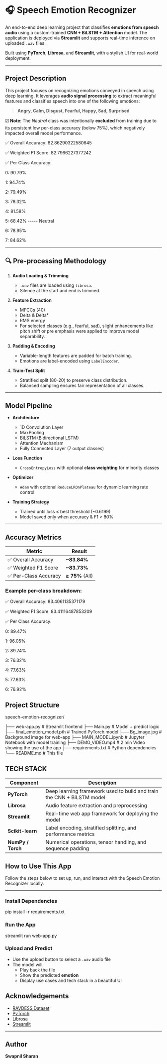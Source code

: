 # 🎧 Speech Emotion Recognizer

An end-to-end deep learning project that classifies **emotions from speech audio** using a custom-trained **CNN + BiLSTM + Attention** model. The application is deployed via **Streamlit** and supports real-time inference on uploaded `.wav` files.

Built using **PyTorch**, **Librosa**, and **Streamlit**, with a stylish UI for real-world deployment.

---

##  Project Description

This project focuses on recognizing emotions conveyed in speech using deep learning. It leverages **audio signal processing** to extract meaningful features and classifies speech into one of the following emotions:

> **Angry, Calm, Disgust, Fearful, Happy, Sad, Surprised**

☑️ **Note**: The *Neutral* class was intentionally **excluded** from training due to its persistent low per-class accuracy (below 75%), which negatively impacted overall model performance.

✅ Overall Accuracy: 82.86290322580645

✅ Weighted F1 Score: 82.7966227377242

✅ Per Class Accuracy:

   0: 90.79%
   
   1: 94.74%
   
   2: 79.49%
   
   3: 76.32%
   
   4: 81.58%
   
   5: 68.42% -----  Neutral
   
   6: 78.95%
   
   7: 84.62%

---

## 🔍 Pre-processing Methodology

1. **Audio Loading & Trimming**
   - `.wav` files are loaded using `librosa`.
   - Silence at the start and end is trimmed.

2. **Feature Extraction**
   - MFCCs (40)
   - Delta & Delta²
   - RMS energy
   - For selected classes (e.g., fearful, sad), slight enhancements like pitch shift or pre emphasis were applied to improve model separability.

3. **Padding & Encoding**
   - Variable-length features are padded for batch training.
   - Emotions are label-encoded using `LabelEncoder`.

4. **Train-Test Split**
   - Stratified split (80-20) to preserve class distribution.
   - Balanced sampling ensures fair representation of all classes.

---

##  Model Pipeline

- **Architecture**
  - 1D Convolution Layer
  - MaxPooling
  - BiLSTM (Bidirectional LSTM)
  - Attention Mechanism
  - Fully Connected Layer (7 output classes)

- **Loss Function**
  - `CrossEntropyLoss` with optional **class weighting** for minority classes

- **Optimizer**
  - `Adam` with optional `ReduceLROnPlateau` for dynamic learning rate control

- **Training Strategy**
  - Trained until loss ≤ best threshold (~0.6199)
  - Model saved only when accuracy & F1 > 80%

---

##  Accuracy Metrics

| Metric                  | Result         |
|-------------------------|----------------|
| ✅ Overall Accuracy      | **~83.84%**     |
| ✅ Weighted F1 Score     | **~83.73%**     |
| ✅ Per-Class Accuracy    | **≥ 75%** (All) |

### Example per-class breakdown:

✅ Overall Accuracy: 83.4061135371179

✅ Weighted F1 Score: 83.41116487853209

✅ Per Class Accuracy:

   0: 89.47%
   
   1: 96.05%
   
   2: 89.74%
   
   3: 76.32%
   
   4: 77.63%
   
   5: 77.63%
   
   6: 76.92%


##  Project Structure

 speech-emotion-recognizer/

├── web-app.py                   # Streamlit frontend
├── Main.py                      # Model + predict logic
├── final_emotion_model.pth      # Trained PyTorch model
├── Bg_image.jpg                 # Background image for web-app
├── MAIN_MODEL.ipynb             # Jupyter Notebook with model training
├── DEMO_VIDEO.mp4               # 2 min Video showing the use of the app
├── requirements.txt             # Python dependencies
└── README.md                    # This file

## TECH STACK

| Component            | Description                                                            |
| -------------------- | ---------------------------------------------------------------------- |
|  **PyTorch**       | Deep learning framework used to build and train the CNN + BiLSTM model |
|  **Librosa**       | Audio feature extraction and preprocessing                             |
|  **Streamlit**     | Real-time web app framework for deploying the model                    |
|  **Scikit-learn**  | Label encoding, stratified splitting, and performance metrics          |
|  **NumPy / Torch** | Numerical operations, tensor handling, and sequence padding            |

##  How to Use This App

Follow the steps below to set up, run, and interact with the Speech Emotion Recognizer locally.

---

### Install Dependencies

pip install -r requirements.txt

###  Run the App

streamlit run web-app.py

###  Upload and Predict

- Use the upload button to select a `.wav` audio file
- The model will:
  - Play back the file
  - Show the predicted **emotion**
  - Display use cases and tech stack in a beautiful UI

##  Acknowledgements

- [RAVDESS Dataset](https://zenodo.org/record/1188976)
- [PyTorch](https://pytorch.org/)
- [Librosa](https://librosa.org/)
- [Streamlit](https://streamlit.io/)

---

##  Author

**Swapnil Sharan**  
